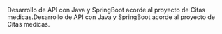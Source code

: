 Desarrollo de API con Java y SpringBoot acorde al proyecto de Citas medicas.Desarrollo de API con Java y SpringBoot acorde al proyecto de Citas medicas.